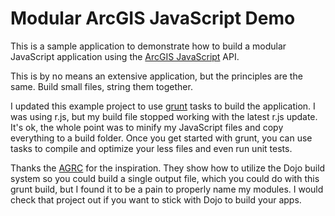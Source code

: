 # Modular ArcGIS JavaScript Demo

This is a sample application to demonstrate how to build a modular
JavaScript application using the [ArcGIS JavaScript](http://developers.arcgis.com/en/javascript/) API.

This is by no means an extensive application, but the principles are the
same. Build small files, string them together.

I updated this example project to use [grunt](http://gruntjs.com/) tasks to build the
application. I was using r.js, but my build file stopped working with
the latest r.js update. It's ok, the whole point was to minify my
JavaScript files and copy everything to a build folder. Once you get
started with grunt, you can use tasks to compile and optimize your less
files and even run unit tests.

Thanks the [AGRC](https://github.com/agrc/AGRCJavaScriptProjectBoilerPlate) for the inspiration. They show how to utilize the Dojo build system so you could build a single output file, which you could do with this grunt build, but I found it to be a pain to properly name my modules. I would check that project out if you want to stick with Dojo to build your apps.
